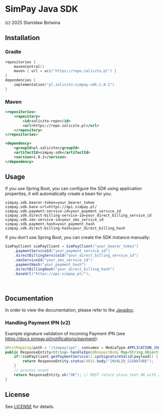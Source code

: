 # SimPay Java SDK

(c) 2025 Stanisław Botwina


## Installation

### Gradle
```kotlin
repositories {
    mavenCentral()
    maven { url = uri("https://repo.zaliczto.pl") }
}
dependencies {
    implementation("pl.zaliczto:simpay-sdk:1.0.1")
}
```

### Maven
```xml
<repositories>
    <repository>
        <id>zaliczto-repo</id>
        <url>https://repo.zaliczto.pl</url>
    </repository>
</repositories>

<dependency>
    <groupId>pl.zaliczto</groupId>
    <artifactId>simpay-sdk</artifactId>
    <version>1.0.1</version>
</dependency>
```

## Usage
If you use Spring Boot, you can configure the SDK using application properties, it will automatically create a bean for you.

```properties
simpay.sdk.bearer-token=your_bearer_token
simpay.sdk.base-url=https://api.simpay.pl/
simpay.sdk.payment-service-id=your_payment_service_id
simpay.sdk.direct-billing-service-id=your_direct_billing_service_id
simpay.sdk.sms-service-id=your_sms_service_id
simpay.sdk.payment-hash=your_payment_hash
simpay.sdk.direct-billing-hash=your_direct_billing_hash
```

If you don't use Spring Boot, you can create the SDK instance manually:

```java
SimPayClient simPayClient = SimPayClient("your_bearer_token")
    .paymentServiceId("your_payment_service_id")
    .directBillingServiceId("your_direct_billing_service_id")
    .smsServiceId("your_sms_service_id")
    .paymentHash("your_payment_hash")
    .directBillingHash("your_direct_billing_hash")
    .baseUrl("https://api.simpay.pl/");
```

<br>

## Documentation 

In order to view the documentation, please refer to the [Javadoc](https://repo.zaliczto.pl/simpay-sdk-javadoc/).

### Handling Payment IPN (v2)

Example signature validation of incoming Payment IPN (see https://docs.simpay.pl/notifications/payment):

```java
@PostMapping(path = "/simpay/ipn", consumes = MediaType.APPLICATION_JSON_VALUE)
public ResponseEntity<String> handleIpn(@RequestBody Map<String,Object> payload) {
    if(!simPayClient.getPaymentService().ipnSignatureValid(payload)) {
        return ResponseEntity.status(403).body("INVALID_SIGNATURE");
    }
    // process event
    return ResponseEntity.ok("OK"); // MUST return plain text OK with 200
}
```

## License
See [LICENSE](LICENSE) for details.